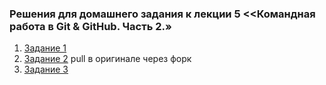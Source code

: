### Решения для домашнего задания к лекции 5 <<Командная работа в Git & GitHub. Часть 2.»

1. [Задание 1](https://github.com/netology-code/git-2-homeworks-issues/issues/3134)
2. [Задание 2](https://github.com/netology-code/git-2-homeworks-pr/pull/3159) pull в оригинале через форк
3. [Задание 3](https://dmitry-a-k.github.io/Dmitry-A-K/)
